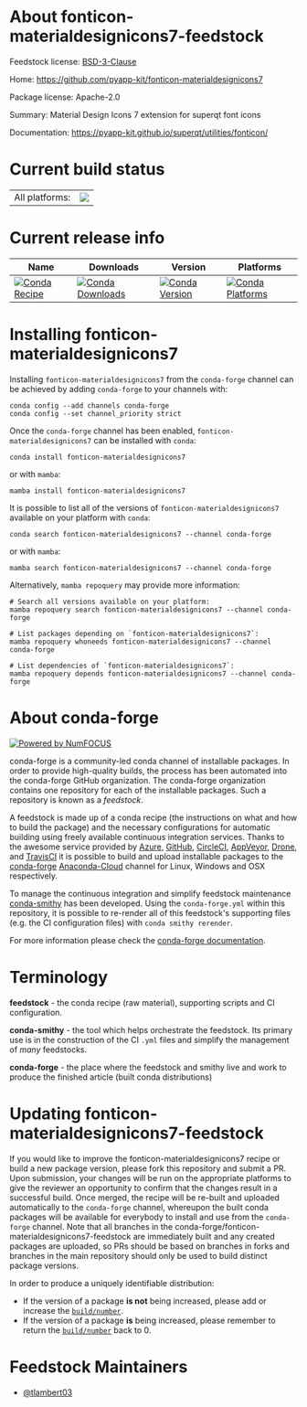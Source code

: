 About fonticon-materialdesignicons7-feedstock
=============================================

Feedstock license: [BSD-3-Clause](https://github.com/conda-forge/fonticon-materialdesignicons7-feedstock/blob/main/LICENSE.txt)

Home: https://github.com/pyapp-kit/fonticon-materialdesignicons7

Package license: Apache-2.0

Summary: Material Design Icons 7 extension for superqt font icons

Documentation: https://pyapp-kit.github.io/superqt/utilities/fonticon/

Current build status
====================


<table><tr><td>All platforms:</td>
    <td>
      <a href="https://dev.azure.com/conda-forge/feedstock-builds/_build/latest?definitionId=19224&branchName=main">
        <img src="https://dev.azure.com/conda-forge/feedstock-builds/_apis/build/status/fonticon-materialdesignicons7-feedstock?branchName=main">
      </a>
    </td>
  </tr>
</table>

Current release info
====================

| Name | Downloads | Version | Platforms |
| --- | --- | --- | --- |
| [![Conda Recipe](https://img.shields.io/badge/recipe-fonticon--materialdesignicons7-green.svg)](https://anaconda.org/conda-forge/fonticon-materialdesignicons7) | [![Conda Downloads](https://img.shields.io/conda/dn/conda-forge/fonticon-materialdesignicons7.svg)](https://anaconda.org/conda-forge/fonticon-materialdesignicons7) | [![Conda Version](https://img.shields.io/conda/vn/conda-forge/fonticon-materialdesignicons7.svg)](https://anaconda.org/conda-forge/fonticon-materialdesignicons7) | [![Conda Platforms](https://img.shields.io/conda/pn/conda-forge/fonticon-materialdesignicons7.svg)](https://anaconda.org/conda-forge/fonticon-materialdesignicons7) |

Installing fonticon-materialdesignicons7
========================================

Installing `fonticon-materialdesignicons7` from the `conda-forge` channel can be achieved by adding `conda-forge` to your channels with:

```
conda config --add channels conda-forge
conda config --set channel_priority strict
```

Once the `conda-forge` channel has been enabled, `fonticon-materialdesignicons7` can be installed with `conda`:

```
conda install fonticon-materialdesignicons7
```

or with `mamba`:

```
mamba install fonticon-materialdesignicons7
```

It is possible to list all of the versions of `fonticon-materialdesignicons7` available on your platform with `conda`:

```
conda search fonticon-materialdesignicons7 --channel conda-forge
```

or with `mamba`:

```
mamba search fonticon-materialdesignicons7 --channel conda-forge
```

Alternatively, `mamba repoquery` may provide more information:

```
# Search all versions available on your platform:
mamba repoquery search fonticon-materialdesignicons7 --channel conda-forge

# List packages depending on `fonticon-materialdesignicons7`:
mamba repoquery whoneeds fonticon-materialdesignicons7 --channel conda-forge

# List dependencies of `fonticon-materialdesignicons7`:
mamba repoquery depends fonticon-materialdesignicons7 --channel conda-forge
```


About conda-forge
=================

[![Powered by
NumFOCUS](https://img.shields.io/badge/powered%20by-NumFOCUS-orange.svg?style=flat&colorA=E1523D&colorB=007D8A)](https://numfocus.org)

conda-forge is a community-led conda channel of installable packages.
In order to provide high-quality builds, the process has been automated into the
conda-forge GitHub organization. The conda-forge organization contains one repository
for each of the installable packages. Such a repository is known as a *feedstock*.

A feedstock is made up of a conda recipe (the instructions on what and how to build
the package) and the necessary configurations for automatic building using freely
available continuous integration services. Thanks to the awesome service provided by
[Azure](https://azure.microsoft.com/en-us/services/devops/), [GitHub](https://github.com/),
[CircleCI](https://circleci.com/), [AppVeyor](https://www.appveyor.com/),
[Drone](https://cloud.drone.io/welcome), and [TravisCI](https://travis-ci.com/)
it is possible to build and upload installable packages to the
[conda-forge](https://anaconda.org/conda-forge) [Anaconda-Cloud](https://anaconda.org/)
channel for Linux, Windows and OSX respectively.

To manage the continuous integration and simplify feedstock maintenance
[conda-smithy](https://github.com/conda-forge/conda-smithy) has been developed.
Using the ``conda-forge.yml`` within this repository, it is possible to re-render all of
this feedstock's supporting files (e.g. the CI configuration files) with ``conda smithy rerender``.

For more information please check the [conda-forge documentation](https://conda-forge.org/docs/).

Terminology
===========

**feedstock** - the conda recipe (raw material), supporting scripts and CI configuration.

**conda-smithy** - the tool which helps orchestrate the feedstock.
                   Its primary use is in the construction of the CI ``.yml`` files
                   and simplify the management of *many* feedstocks.

**conda-forge** - the place where the feedstock and smithy live and work to
                  produce the finished article (built conda distributions)


Updating fonticon-materialdesignicons7-feedstock
================================================

If you would like to improve the fonticon-materialdesignicons7 recipe or build a new
package version, please fork this repository and submit a PR. Upon submission,
your changes will be run on the appropriate platforms to give the reviewer an
opportunity to confirm that the changes result in a successful build. Once
merged, the recipe will be re-built and uploaded automatically to the
`conda-forge` channel, whereupon the built conda packages will be available for
everybody to install and use from the `conda-forge` channel.
Note that all branches in the conda-forge/fonticon-materialdesignicons7-feedstock are
immediately built and any created packages are uploaded, so PRs should be based
on branches in forks and branches in the main repository should only be used to
build distinct package versions.

In order to produce a uniquely identifiable distribution:
 * If the version of a package **is not** being increased, please add or increase
   the [``build/number``](https://docs.conda.io/projects/conda-build/en/latest/resources/define-metadata.html#build-number-and-string).
 * If the version of a package **is** being increased, please remember to return
   the [``build/number``](https://docs.conda.io/projects/conda-build/en/latest/resources/define-metadata.html#build-number-and-string)
   back to 0.

Feedstock Maintainers
=====================

* [@tlambert03](https://github.com/tlambert03/)

